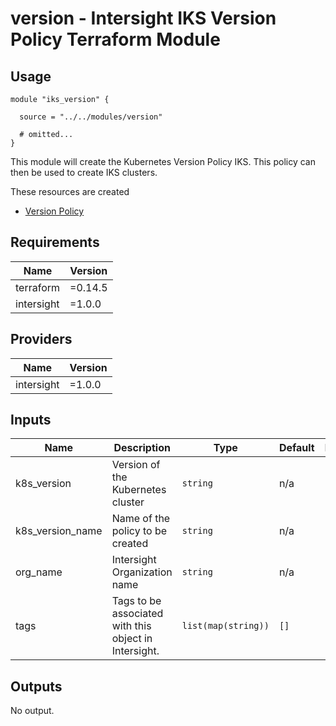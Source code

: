 # version - Intersight IKS Version Policy Terraform Module

## Usage

```hcl
module "iks_version" {

  source = "../../modules/version"

  # omitted...
}
```

This module will create the Kubernetes Version Policy IKS.  This policy can then be used to create IKS clusters.


These resources are created
* [Version Policy](https://registry.terraform.io/providers/CiscoDevNet/intersight/latest/docs/resources/kubernetes_version_policy)



<!-- BEGINNING OF PRE-COMMIT-TERRAFORM DOCS HOOK -->
## Requirements

| Name | Version |
|------|---------|
| terraform | =0.14.5 |
| intersight | =1.0.0 |

## Providers

| Name | Version |
|------|---------|
| intersight | =1.0.0 |

## Inputs

| Name | Description | Type | Default | Required |
|------|-------------|------|---------|:--------:|
| k8s\_version | Version of the Kubernetes cluster | `string` | n/a | yes |
| k8s\_version\_name | Name of the policy to be created | `string` | n/a | yes |
| org\_name | Intersight Organization name | `string` | n/a | yes |
| tags | Tags to be associated with this object in Intersight. | `list(map(string))` | `[]` | no |

## Outputs

No output.

<!-- END OF PRE-COMMIT-TERRAFORM DOCS HOOK -->